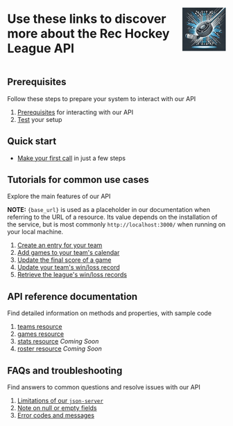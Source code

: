 <div style="display: flex; align-items: center; justify-content: space-between;">
  <h1>Use these links to discover more about the Rec Hockey League API</h1>
  <img src="rec-hockey-service-logo_4x4.jpeg" alt="Rec Hockey League Logo" style="width: 100px; height: 100px; margin-left: 20px;">
</div>

## Prerequisites

Follow these steps to prepare your system to interact with our API

1. [Prerequisites](prerequisites.md) for interacting with our API
2. [Test](test-system.md) your setup

## Quick start
  - [Make your first call](quick-start.md) in just a few steps

## Tutorials for common use cases

Explore the main features of our API

**NOTE:** `{base_url}` is used as a placeholder in our documentation when referring to the URL of a resource. Its value depends on the installation of the service, but is most commonly `http://localhost:3000/` when running on your local machine.

1. [Create an entry for your team](tut-create-team.md)
2. [Add games to your team's calendar](tut-add-games.md)
3. [Update the final score of a game](tut-add-score.md)
4. [Update your team's win/loss record](tut-update-winloss.md)
5. [Retrieve the league's win/loss records](tut-retrieve-wlr.md)

## API reference documentation

Find detailed information on methods and properties, with sample code

1. [teams resource](res-teams.md)
2. [games resource](res-games.md)
3. [stats resource](res-stats.md)  _Coming Soon_
4. [roster resource](res-roster.md)  _Coming Soon_

## FAQs and troubleshooting

Find answers to common questions and resolve issues with our API

1. [Limitations of our `json-server`](xtra-limitations.md)
2. [Note on null or empty fields](xtra-null-fields.md)
3. [Error codes and messages](xtra-errors.md)
